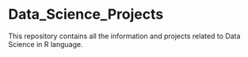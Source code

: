 # Data_Science_Projects

This repository contains all the information and projects related to Data Science in R language.
